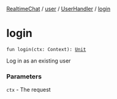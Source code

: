 [RealtimeChat](../../index.md) / [user](../index.md) / [UserHandler](index.md) / [login](./login.md)

# login

`fun login(ctx: Context): `[`Unit`](https://kotlinlang.org/api/latest/jvm/stdlib/kotlin/-unit/index.html)

Log in as an existing user

### Parameters

`ctx` - The request